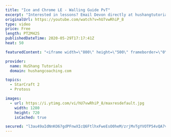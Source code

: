 ```yaml
---
title: "Ice and Chrome LE - Walling Guide PvT"
excerpt: "Interested in lessons? Email Devon directly at hushangtutorials@outlook.com ------------------------------------------------------------------------------------------------------- Want to support HuShang Tutorials directly? Patreon is a website where you can contribute a monthly donation that will help"
originalUrl: https://youtube.com/watch?v=hU7vwRhiP_8
type: video
price: Free
length: PT2M42S
publishedDateTime: 2020-05-29T17:17:41Z
heat: 50

featuredContent: "<iframe width=\"800\" height=\"500\" frameborder=\"0\" src=\"https://www.youtube.com/embed/hU7vwRhiP_8\" allow=\"accelerometer; autoplay; encrypted-media; gyroscope; picture-in-picture\" allowfullscreen></iframe>"

provider:
  name: HuShang Tutorials
  domain: hushangcoaching.com

topics:
  - StarCraft 2
  - Protoss

images:
  - url: https://i.ytimg.com/vi/hU7vwRhiP_8/maxresdefault.jpg
    width: 1280
    height: 720
    isCached: true

secured: "l3au49aIdNnKO67gdPFnwXIcQ6FtlhxFweEsO0heM/zrjMvTgYVOTP54vQA7vQkLV+b0Ih+vcjUlj+5fHkrCFxnIHXYOai5A2Fl/qTDtPr1SAyd7I+CzhO8jBGo32kDGnlb4Iuk0gJCYV+z9opRy3e37LKqSbxh87tppymao1ejOoP7Xm8Jxgy0Jgbm90t1neCWcoTxXWrHPPbOxdJo3sjf7JOKB3Gi5Y+DcxKTydpj/93JBQSApTj1Azm7WPxeTZmuCmoLH+7o/aweTR4uoBspOKFndqfYSzqxHQLOHbzert8HcTZgeqRWPp3DnW0jBLCIt83m8YMasAa/IlwYU4GwCNy87NsrQfAQRI+zpM/ed28bgfRcNlx1SvIuySyLzXP5qRShc4K610mWweK/Bv7Slcn65hke/AAw6L8XY3Zg=;LPu0pFuuio7qHT4Fhwwh5Q=="
---
```


